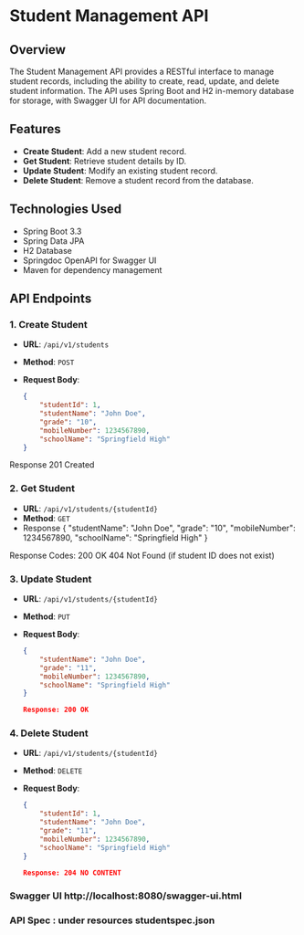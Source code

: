 # Student Management API

## Overview

The Student Management API provides a RESTful interface to manage student records, including the ability to create, read, update, and delete student information. The API uses Spring Boot and H2 in-memory database for storage, with Swagger UI for API documentation.

## Features

- **Create Student**: Add a new student record.
- **Get Student**: Retrieve student details by ID.
- **Update Student**: Modify an existing student record.
- **Delete Student**: Remove a student record from the database.

## Technologies Used

- Spring Boot 3.3
- Spring Data JPA
- H2 Database
- Springdoc OpenAPI for Swagger UI
- Maven for dependency management

## API Endpoints

### 1. Create Student

- **URL**: `/api/v1/students`
- **Method**: `POST`
- **Request Body**:

  ```json
  {
      "studentId": 1,
      "studentName": "John Doe",
      "grade": "10",
      "mobileNumber": 1234567890,
      "schoolName": "Springfield High"
  }

 Response 201 Created

### 2. Get Student

- **URL**: `/api/v1/students/{studentId}`
- **Method**: `GET`
- Response
{
    "studentName": "John Doe",
    "grade": "10",
    "mobileNumber": 1234567890,
    "schoolName": "Springfield High"
}

 Response Codes:
 200 OK
 404 Not Found (if student ID does not exist)

  
### 3. Update Student

- **URL**: `/api/v1/students/{studentId}`
- **Method**: `PUT`
- **Request Body**:

  ```json
  {
      "studentName": "John Doe",
      "grade": "11",
      "mobileNumber": 1234567890,
      "schoolName": "Springfield High"
  }

  Response: 200 OK
  
  
### 4. Delete Student

- **URL**: `/api/v1/students/{studentId}`
- **Method**: `DELETE`
- **Request Body**:

  ```json
  {
      "studentId": 1,
      "studentName": "John Doe",
      "grade": "11",
      "mobileNumber": 1234567890,
      "schoolName": "Springfield High"
  }
  
  Response: 204 NO CONTENT
  
### Swagger UI http://localhost:8080/swagger-ui.html
  
 ### API Spec : under resources studentspec.json